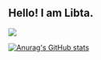 ## Hello! I am Libta.
  
<img src="https://img.shields.io/github/followers/libta-io?style=social">  
  
[![Anurag's GitHub stats](https://github-readme-stats.vercel.app/api?username=libta-io)](https://github.com/anuraghazra/github-readme-stats)
